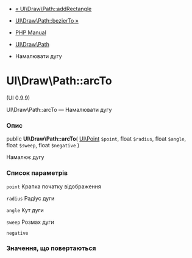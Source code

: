 - [« UI\Draw\Path::addRectangle](ui-draw-path.addrectangle.md)
- [UI\Draw\Path::bezierTo »](ui-draw-path.bezierto.md)

- [PHP Manual](index.md)
- [UI\Draw\Path](class.ui-draw-path.md)
- Намалювати дугу

# UI\Draw\Path::arcTo

(UI 0.9.9)

UI\Draw\Path::arcTo — Намалювати дугу

### Опис

public **UI\Draw\Path::arcTo**(
[UI\Point](class.ui-point.md) `$point`,
float `$radius`,
float `$angle`,
float `$sweep`,
float `$negative`
)

Намалює дугу

### Список параметрів

`point`
Крапка початку відображення

`radius`
Радіус дуги

`angle`
Кут дуги

`sweep`
Розмах дуги

`negative`

### Значення, що повертаються
